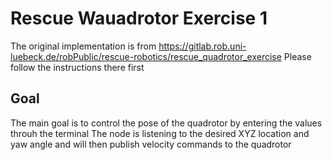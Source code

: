 # Rescue Wauadrotor Exercise 1

The original implementation is from https://gitlab.rob.uni-luebeck.de/robPublic/rescue-robotics/rescue_quadrotor_exercise
Please follow the instructions there first 

## Goal
The main goal is to control the pose of the quadrotor by entering the values throuh the terminal
The node is listening to the desired XYZ location and yaw angle and will then publish velocity commands to the quadrotor


